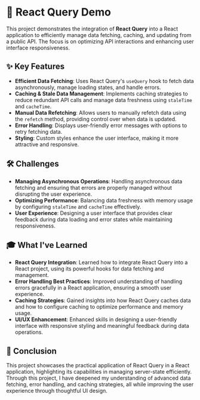 # 📘 React Query Demo

This project demonstrates the integration of **React Query** into a React application to efficiently manage data fetching, caching, and updating from a public API. The focus is on optimizing API interactions and enhancing user interface responsiveness.

## ✨ Key Features

- **Efficient Data Fetching**: Uses React Query's `useQuery` hook to fetch data asynchronously, manage loading states, and handle errors.
- **Caching & Stale Data Management**: Implements caching strategies to reduce redundant API calls and manage data freshness using `staleTime` and `cacheTime`.
- **Manual Data Refetching**: Allows users to manually refetch data using the `refetch` method, providing control over when data is updated.
- **Error Handling**: Displays user-friendly error messages with options to retry fetching data.
- **Styling**: Custom styles enhance the user interface, making it more attractive and responsive.

## 🛠️ Challenges

- **Managing Asynchronous Operations**: Handling asynchronous data fetching and ensuring that errors are properly managed without disrupting the user experience.
- **Optimizing Performance**: Balancing data freshness with memory usage by configuring `staleTime` and `cacheTime` effectively.
- **User Experience**: Designing a user interface that provides clear feedback during data loading and error states while maintaining responsiveness.

## 🎓 What I've Learned

- **React Query Integration**: Learned how to integrate React Query into a React project, using its powerful hooks for data fetching and management.
- **Error Handling Best Practices**: Improved understanding of handling errors gracefully in a React application, ensuring a smooth user experience.
- **Caching Strategies**: Gained insights into how React Query caches data and how to configure caching to optimize performance and memory usage.
- **UI/UX Enhancement**: Enhanced skills in designing a user-friendly interface with responsive styling and meaningful feedback during data operations.

## 🏁 Conclusion

This project showcases the practical application of React Query in a React application, highlighting its capabilities in managing server-state efficiently. Through this project, I have deepened my understanding of advanced data fetching, error handling, and caching strategies, all while improving the user experience through thoughtful UI design.

